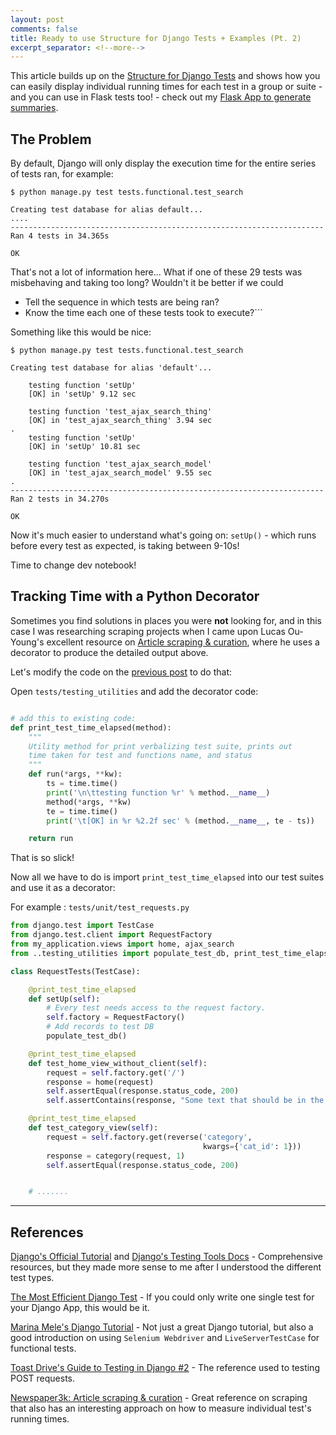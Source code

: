 ```yaml
---
layout: post
comments: false
title: Ready to use Structure for Django Tests + Examples (Pt. 2)
excerpt_separator: <!--more-->
---
```


This article builds up on the [Structure for Django Tests](/2015/09/21/how-to-test-django-applications_pt1/) and shows how you can easily display individual running times for each test in a group or suite - and you can use in Flask tests too! - check out my [Flask App to generate summaries](https://github.com/dezoito/flask_Summarizer/).

## The Problem
By default, Django will only display the execution time for the entire series of tests ran, for example:

```
$ python manage.py test tests.functional.test_search 

Creating test database for alias default...
....
----------------------------------------------------------------------
Ran 4 tests in 34.365s

OK
```

That's not a lot of information here... What if one of these 29 tests was misbehaving and taking too long? Wouldn't it be better if we could

 - Tell the sequence in which tests are being ran?
 - Know the time each one of these tests took to execute?```
 
Something like this would be nice:

```
$ python manage.py test tests.functional.test_search 

Creating test database for alias 'default'...

    testing function 'setUp'
    [OK] in 'setUp' 9.12 sec

    testing function 'test_ajax_search_thing'
    [OK] in 'test_ajax_search_thing' 3.94 sec
.
    testing function 'setUp'
    [OK] in 'setUp' 10.81 sec

    testing function 'test_ajax_search_model'
    [OK] in 'test_ajax_search_model' 9.55 sec
.
----------------------------------------------------------------------
Ran 2 tests in 34.270s

OK
```
Now it's much easier to understand what's going on: `setUp()` - which runs before every test as expected, is taking between 9-10s!

Time to change dev notebook!

## Tracking Time with a Python Decorator
Sometimes you find solutions in places you were **not** looking for, and in this case I was researching scraping projects when I came upon Lucas Ou-Young's excellent resource on [Article scraping & curation](https://github.com/codelucas/newspaper), where he uses a decorator to produce the detailed output above.

Let's modify the code on the [previous post](/2015/09/21/how-to-test-django-applications_pt1/) to do that:

Open `tests/testing_utilities` and add the decorator code:

```python

# add this to existing code:
def print_test_time_elapsed(method):
    """
    Utility method for print verbalizing test suite, prints out
    time taken for test and functions name, and status
    """
    def run(*args, **kw):
        ts = time.time()
        print('\n\ttesting function %r' % method.__name__)
        method(*args, **kw)
        te = time.time()
        print('\t[OK] in %r %2.2f sec' % (method.__name__, te - ts))

    return run
```

That is so slick!

Now all we have to do is import `print_test_time_elapsed` into our test suites and use it as a decorator:


For example : `tests/unit/test_requests.py`

```python
from django.test import TestCase
from django.test.client import RequestFactory
from my_application.views import home, ajax_search
from ..testing_utilities import populate_test_db, print_test_time_elapsed

class RequestTests(TestCase):

    @print_test_time_elapsed
    def setUp(self):
        # Every test needs access to the request factory.
        self.factory = RequestFactory()
        # Add records to test DB
        populate_test_db()

    @print_test_time_elapsed
    def test_home_view_without_client(self):
        request = self.factory.get('/')
        response = home(request)
        self.assertEqual(response.status_code, 200)
        self.assertContains(response, "Some text that should be in the HOME view")

    @print_test_time_elapsed
    def test_category_view(self):
        request = self.factory.get(reverse('category',
                                           kwargs={'cat_id': 1}))
        response = category(request, 1)
        self.assertEqual(response.status_code, 200)


    # .......

```


---
## References
[Django's Official Tutorial](https://docs.djangoproject.com/en/1.8/intro/tutorial05/) and [Django's Testing Tools Docs](https://docs.djangoproject.com/en/1.8/topics/testing/tools/) - Comprehensive resources, but they made more sense to me after I understood the different test types.

[The Most Efficient Django Test](http://blog.doismellburning.co.uk/the-most-efficient-django-test/) - If you could only write one single test for your Django App, this would be it.

[Marina Mele's Django Tutorial](http://www.marinamele.com/taskbuster-django-tutorial/create-home-page-with-tdd-staticfiles-templates-settings#tdd-tests) - Not just a great Django tutorial, but also a good introduction on using `Selenium Webdriver` and `LiveServerTestCase` for functional tests.

[Toast Drive's Guide to Testing in Django #2](http://toastdriven.com/blog/2011/apr/17/guide-to-testing-in-django-2/) - The reference used to testing POST requests.

[Newspaper3k: Article scraping & curation](https://github.com/codelucas/newspaper) - Great reference on scraping that also has an interesting approach on how to measure individual test's running times.

